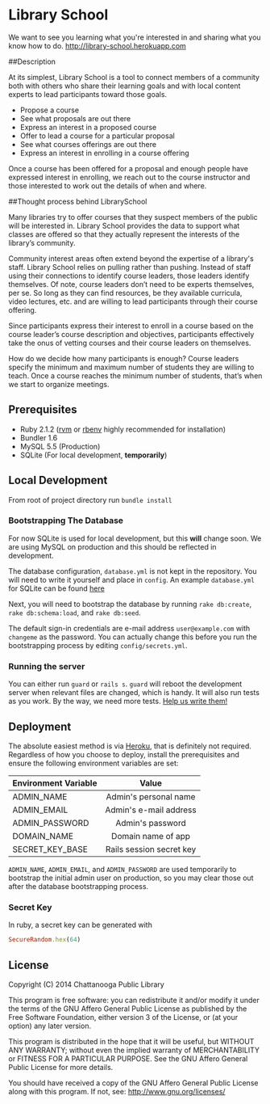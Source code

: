 # Library School
We want to see you learning what you're interested in and sharing what you know how to do.
http://library-school.herokuapp.com

##Description

At its simplest, Library School is a tool to connect members of a community both with others who share their learning goals and with local content experts to lead participants toward those goals.

- Propose a course
- See what proposals are out there
- Express an interest in a proposed course
- Offer to lead a course for a particular proposal
- See what courses offerings are out there
- Express an interest in enrolling in a course offering

Once a course has been offered for a proposal and enough people have expressed interest in enrolling, we reach out to the course instructor and those interested to work out the details of when and where.

##Thought process behind LibrarySchool

Many libraries try to offer courses that they suspect members of the public will be interested in. Library School provides the data to support what classes are offered so that they actually represent the interests of the library’s community.

Community interest areas often extend beyond the expertise of a library's staff. Library School relies on pulling rather than pushing. Instead of staff using their connections to identify course leaders, those leaders identify themselves. Of note, course leaders don’t need to be experts themselves, per se. So long as they can find resources, be they available curricula, video lectures, etc. and are willing to lead participants through their course offering.

Since participants express their interest to enroll in a course based on the course leader’s course description and objectives, participants effectively take the onus of vetting courses and their course leaders on themselves.

How do we decide how many participants is enough? Course leaders specify the minimum and maximum number of students they are willing to teach. Once a course reaches the minimum number of students, that’s when we start to organize meetings.

## Prerequisites 

* Ruby 2.1.2 ([rvm](http://rvm.io/) or [rbenv](https://github.com/sstephenson/rbenv) highly recommended for installation)
* Bundler 1.6
* MySQL 5.5 (Production)
* SQLite (For local development, **temporarily**)

## Local Development

From root of project directory run `bundle install`

### Bootstrapping The Database

For now SQLite is used for local development, but this **will** change soon. We are using MySQL on production and this should be reflected in development.

The database configuration, `database.yml` is not kept in the repository. You will need to write it yourself and place in `config`. An example `database.yml` for SQLite can be found [here](https://gist.github.com/danopia/940155)

Next, you will need to bootstrap the database by running `rake db:create`, `rake db:schema:load`, and `rake db:seed`.

The default sign-in credentials are e-mail address `user@example.com` with `changeme` as the password. You can actually change this before you run the bootstrapping process by editing `config/secrets.yml`.

### Running the server

You can either run `guard` or `rails s`. `guard` will reboot the development server when relevant files are changed, which is handy. It will also run tests as you work. By the way, we need more tests. [Help us write them!](https://github.com/ChattanoogaPublicLibrary/library_school/pulls)

## Deployment

The absolute easiest method is via [Heroku](https://devcenter.heroku.com/articles/getting-started-with-rails4#deploy-your-application-to-heroku), that is definitely not required. Regardless of how you choose to deploy, install the prerequisites and ensure the following environment variables are set:


| Environment Variable   | Value                      |
| ---------------------- |:--------------------------:| 
| ADMIN_NAME             | Admin's personal name      |
| ADMIN_EMAIL            | Admin's e-mail address     | 
| ADMIN_PASSWORD         | Admin's password           |
| DOMAIN_NAME            | Domain name of app         |
| SECRET_KEY_BASE        | Rails session secret key   |

`ADMIN_NAME`, `ADMIN_EMAIL`, and `ADMIN_PASSWORD` are used temporarily to bootstrap the initial admin user on production, so you may clear those out after the database bootstrapping process.

### Secret Key

In ruby, a secret key can be generated with

```ruby
SecureRandom.hex(64)
```

## License

Copyright (C) 2014 Chattanooga Public Library

This program is free software: you can redistribute it and/or modify
it under the terms of the GNU Affero General Public License as published by
the Free Software Foundation, either version 3 of the License, or
(at your option) any later version.

This program is distributed in the hope that it will be useful,
but WITHOUT ANY WARRANTY; without even the implied warranty of
MERCHANTABILITY or FITNESS FOR A PARTICULAR PURPOSE.  See the
GNU Affero General Public License for more details.

You should have received a copy of the GNU Affero General Public License
along with this program.  If not, see: http://www.gnu.org/licenses/
